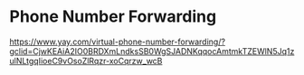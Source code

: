 # Phone Number Forwarding

https://www.yay.com/virtual-phone-number-forwarding/?gclid=CjwKEAiA2IO0BRDXmLndksSB0WgSJADNKqqocAmtmkTZEWlN5Jq1zulNLtgqIioeC9vOsoZlRqzr-xoCqrzw_wcB